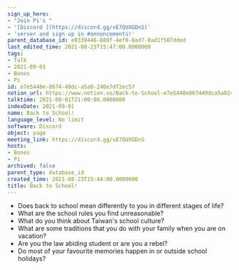```yaml
---
sign_up_here:
- "Join Pi's "
- '[Discord ](https://discord.gg/vE7QUXGDnS)'
- 'server and sign up in #annoncements!'
parent_database_id: e9339446-880f-4ef0-8ad7-8ad1f507dded
last_edited_time: 2021-08-23T15:47:00.0000000
tags:
- Talk
- 2021-09-01
- Bones
- Pi
id: e7e5448e-0674-49dc-a5a0-240e7df2ec57
notion_url: https://www.notion.so/Back-to-School-e7e5448e067449dca5a0240e7df2ec57
talktime: 2021-09-01T21:00:00.0000000
indexDate: 2021-09-01
name: Back to School!
language_level: No limit
software: Discord
object: page
meeting_link: https://discord.gg/vE7QUXGDnS
hosts:
- Bones
- Pi
archived: false
parent_type: database_id
created_time: 2021-08-23T15:44:00.0000000
title: Back to School!
---
```


   - Does back to school mean differently to you in different stages of life?
   - What are the school rules you find unreasonable?
   - What do you think about Taiwan's school culture?
   - What are some traditions that you do with your family when you are on vacation?
   - Are you the law abiding student or are you a rebel?
   - Do most of your favourite memories happen in or outside school holidays?








